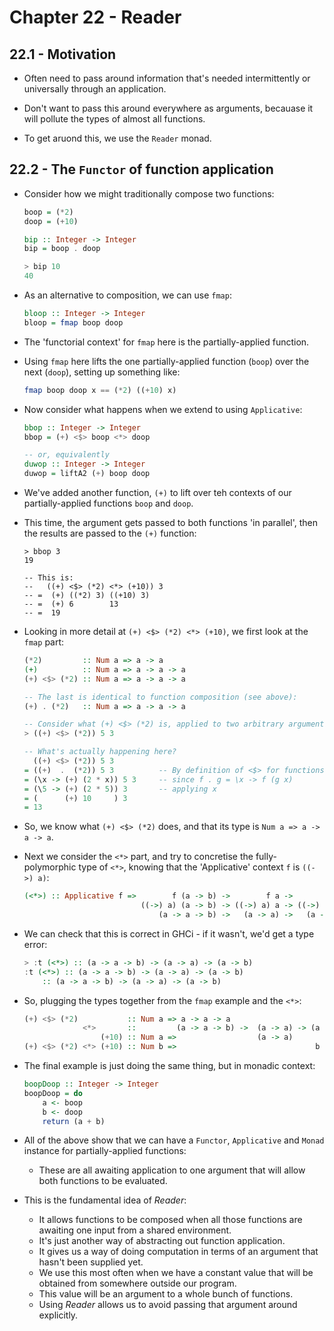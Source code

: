 # Chapter 22 - Reader

## 22.1 - Motivation

- Often need to pass around information that's needed intermittently or universally through an application.

- Don't want to pass this around everywhere as arguments, becauase it will pollute the types of almost all functions.

- To get aruond this, we use the `Reader` monad.



## 22.2 - The `Functor` of function application

- Consider how we might traditionally compose two functions:

    ```haskell
    boop = (*2)
    doop = (+10)

    bip :: Integer -> Integer
    bip = boop . doop

    > bip 10
    40
    ```

- As an alternative to composition, we can use `fmap`:

    ```haskell
    bloop :: Integer -> Integer
    bloop = fmap boop doop
    ```

- The 'functorial context' for `fmap` here is the partially-applied function.

- Using `fmap` here lifts the one partially-applied function (`boop`) over the next (`doop`), setting up something like:

    ```haskell
    fmap boop doop x == (*2) ((+10) x)
    ```

- Now consider what happens when we extend to using `Applicative`:

    ```haskell
    bbop :: Integer -> Integer
    bbop = (+) <$> boop <*> doop

    -- or, equivalently
    duwop :: Integer -> Integer
    duwop = liftA2 (+) boop doop
    ```

- We've added another function, `(+)` to lift over teh contexts of our partially-applied functions `boop` and `doop`.

- This time, the argument gets passed to both functions 'in parallel', then the results are passed to the `(+)` function:

    ```hasekll
    > bbop 3
    19

    -- This is:
    --   ((+) <$> (*2) <*> (+10)) 3
    -- =  (+) ((*2) 3) ((+10) 3)
    -- =  (+) 6        13
    -- =  19
    ```

- Looking in more detail at `(+) <$> (*2) <*> (+10)`, we first look at the `fmap` part:

    ```haskell
    (*2)         :: Num a => a -> a
    (+)          :: Num a => a -> a -> a
    (+) <$> (*2) :: Num a => a -> a -> a

    -- The last is identical to function composition (see above):
    (+) . (*2)   :: Num a => a -> a -> a

    -- Consider what (+) <$> (*2) is, applied to two arbitrary arguments:
    > ((+) <$> (*2)) 5 3

    -- What's actually happening here?
      ((+) <$> (*2)) 5 3
    = ((+)  .  (*2)) 5 3          -- By definition of <$> for functions
    = (\x -> (+) (2 * x)) 5 3     -- since f . g = \x -> f (g x)
    = (\5 -> (+) (2 * 5)) 3       -- applying x
    = (      (+) 10     ) 3
    = 13
    ```

- So, we know what `(+) <$> (*2)` does, and that its type is `Num a => a -> a -> a`.

- Next we consider the `<*>` part, and try to concretise the fully-polymorphic type of `<*>`, knowing that the 'Applicative' context `f` is `((->) a)`:

    ```haskell
    (<*>) :: Applicative f =>        f (a -> b) ->        f a ->        f b
                              ((->) a) (a -> b) -> ((->) a) a -> ((->) a) b
                                  (a -> a -> b) ->   (a -> a) ->   (a -> b)
    ```

- We can check that this is correct in GHCi - if it wasn't, we'd get a type error:

    ```haskell
    > :t (<*>) :: (a -> a -> b) -> (a -> a) -> (a -> b)
    :t (<*>) :: (a -> a -> b) -> (a -> a) -> (a -> b)
        :: (a -> a -> b) -> (a -> a) -> (a -> b)
    ```

- So, plugging the types together from the `fmap` example and the `<*>`:

    ```haskell
    (+) <$> (*2)           :: Num a => a -> a -> a
                 <*>       ::         (a -> a -> b) ->  (a -> a) -> (a -> b)
                     (+10) :: Num a =>                  (a -> a)
    (+) <$> (*2) <*> (+10) :: Num b =>                               b -> b
    ```

- The final example is just doing the same thing, but in monadic context:

    ```haskell
    boopDoop :: Integer -> Integer
    boopDoop = do
        a <- boop
        b <- doop
        return (a + b)
    ```

- All of the above show that we can have a `Functor`, `Applicative` and `Monad` instance for partially-applied functions:
    - These are all awaiting application to one argument that will allow both functions to be evaluated.

- This is the fundamental idea of _Reader_:
    - It allows functions to be composed when all those functions are awaiting one input from a shared environment.
    - It's just another way of abstracting out function application.
    - It gives us a way of doing computation in terms of an argument that hasn't been supplied yet.
    - We use this most often when we have a constant value that will be obtained from somewhere outside our program.
    - This value will be an argument to a whole bunch of functions.
    - Using _Reader_ allows us to avoid passing that argument around explicitly.

